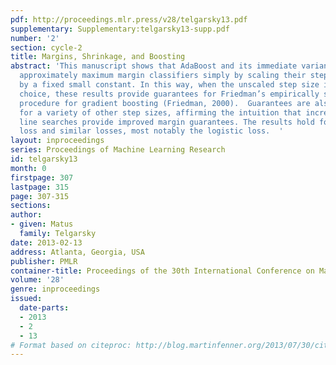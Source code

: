 ```yaml
---
pdf: http://proceedings.mlr.press/v28/telgarsky13.pdf
supplementary: Supplementary:telgarsky13-supp.pdf
number: '2'
section: cycle-2
title: Margins, Shrinkage, and Boosting
abstract: 'This manuscript shows that AdaBoost and its immediate variants can produce
  approximately maximum margin classifiers simply by scaling their step size choices
  by a fixed small constant. In this way, when the unscaled step size is an optimal
  choice, these results provide guarantees for Friedman’s empirically successful “shrinkage”
  procedure for gradient boosting (Friedman, 2000).  Guarantees are also provided
  for a variety of other step sizes, affirming the intuition that increasingly regularized
  line searches provide improved margin guarantees. The results hold for the exponential
  loss and similar losses, most notably the logistic loss.  '
layout: inproceedings
series: Proceedings of Machine Learning Research
id: telgarsky13
month: 0
firstpage: 307
lastpage: 315
page: 307-315
sections: 
author:
- given: Matus
  family: Telgarsky
date: 2013-02-13
address: Atlanta, Georgia, USA
publisher: PMLR
container-title: Proceedings of the 30th International Conference on Machine Learning
volume: '28'
genre: inproceedings
issued:
  date-parts:
  - 2013
  - 2
  - 13
# Format based on citeproc: http://blog.martinfenner.org/2013/07/30/citeproc-yaml-for-bibliographies/
---
```

